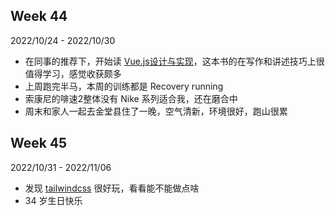 ## Week 44 
2022/10/24 - 2022/10/30

- 在同事的推荐下，开始读 [Vue.js设计与实现](https://weread.qq.com/web/bookDetail/c5c32170813ab7177g0181ae)，这本书的在写作和讲述技巧上很值得学习，感觉收获颇多
- 上周跑完半马，本周的训练都是 Recovery running
- 索康尼的啡速2整体没有 Nike 系列适合我，还在磨合中
- 周末和家人一起去金堂县住了一晚，空气清新，环境很好，跑山很累

## Week 45
2022/10/31 - 2022/11/06

- 发现 [tailwindcss](https://tailwindcss.com/) 很好玩，看看能不能做点啥
- 34 岁生日快乐
